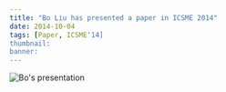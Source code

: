 ```yaml
---
title: "Bo Liu has presented a paper in ICSME 2014"
date: 2014-10-04
tags: [Paper, ICSME'14]
thumbnail:
banner: 
---
```

![Bo's presentation](/2014/10/04/Bo-ICSME/presentation.jpg)
